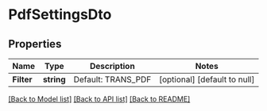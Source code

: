 # PdfSettingsDto

## Properties
Name | Type | Description | Notes
------------ | ------------- | ------------- | -------------
**Filter** | **string** | Default: TRANS_PDF | [optional] [default to null]

[[Back to Model list]](../README.md#documentation-for-models) [[Back to API list]](../README.md#documentation-for-api-endpoints) [[Back to README]](../README.md)


